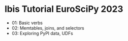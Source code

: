 # Ibis Tutorial EuroSciPy 2023

- 01: Basic verbs
- 02: Memtables, joins, and selectors
- 03: Exploring PyPI data, UDFs
